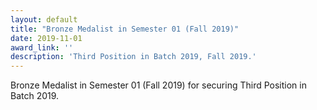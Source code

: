 ```yaml
---
layout: default
title: "Bronze Medalist in Semester 01 (Fall 2019)"
date: 2019-11-01
award_link: ''
description: 'Third Position in Batch 2019, Fall 2019.'
---
```


Bronze Medalist in Semester 01 (Fall 2019) for securing Third Position in Batch 2019.
